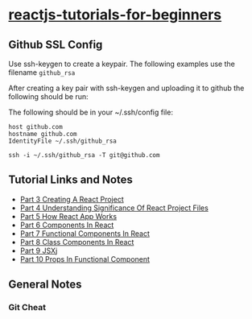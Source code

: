 # [reactjs-tutorials-for-beginners](https://github.com/evanschristophera/reactjs-tutorials-for-beginners)
## Github SSL Config
Use ssh-keygen to create a keypair.  The following examples use the filename ```github_rsa```

After creating a key pair with ssh-keygen and uploading it to github the following should be run:

The following should be in your ~/.ssh/config file:
```
host github.com
hostname github.com
IdentityFile ~/.ssh/github_rsa
```

```
ssh -i ~/.ssh/github_rsa -T git@github.com
```


## Tutorial Links and Notes

- [Part 3 Creating A React Project](https://youtu.be/3NjfGNuWOg8?list=PLSsAz5wf2lkK_ekd0J__44KG6QoXetZza)
- [Part 4 Understanding Significance Of React Project Files](https://youtu.be/MZfOqCx0s7s?list=PLSsAz5wf2lkK_ekd0J__44KG6QoXetZza)
- [Part 5 How React App Works](https://youtu.be/DYNBBqlwL_o?list=PLSsAz5wf2lkK_ekd0J__44KG6QoXetZza)
- [Part 6 Components In React](https://youtu.be/r57Jck10_-0?list=PLSsAz5wf2lkK_ekd0J__44KG6QoXetZza)
- [Part 7 Functional Components In React](https://youtu.be/tQa1ml4kwlg?list=PLSsAz5wf2lkK_ekd0J__44KG6QoXetZza)
- [Part 8 Class Components In React](https://youtu.be/owulDWGqJoM?list=PLSsAz5wf2lkK_ekd0J__44KG6QoXetZza)
- [Part 9 JSX](https://youtu.be/-6IJkmxfUug?list=PLSsAz5wf2lkK_ekd0J__44KG6QoXetZza)j
- [Part 10 Props In Functional Component](https://youtu.be/UPIBbxDDRHI?list=PLSsAz5wf2lkK_ekd0J__44KG6QoXetZza)

## General Notes
### Git Cheat
